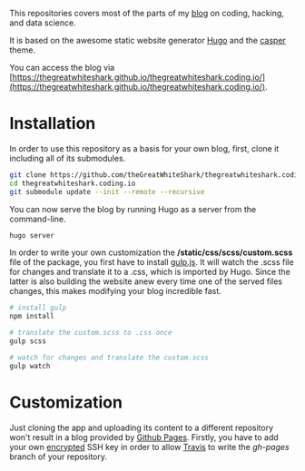 This repositories covers most of the parts of my
[blog](https://thegreatwhiteshark.github.io/) on coding, hacking, and
data science. 

It is based on the awesome static website generator
[Hugo](https://gohugo.io/) and the
[casper](https://github.com/vjeantet/hugo-theme-casper) theme.

You can access the blog via
[https://thegreatwhiteshark.github.io/thegreatwhiteshark.coding.io/](https://thegreatwhiteshark.github.io/thegreatwhiteshark.coding.io/).

# Installation

In order to use this repository as a basis for your own blog, first,
clone it including all of its submodules.

``` bash
git clone https://github.com/theGreatWhiteShark/thegreatwhiteshark.coding.io.git
cd thegreatwhiteshark.coding.io
git submodule update --init --remote --recursive
```

You can now serve the blog by running Hugo as a server from the
command-line.

``` bash
hugo server
```

In order to write your own customization the
**/static/css/scss/custom.scss** file of the package, you first have
to install [gulp.js](https://gulpjs.com/). It will watch the .scss
file for changes and translate it to a .css, which is imported by
Hugo. Since the latter is also building the website anew every time
one of the served files changes, this makes modifying your blog
incredible fast.

``` bash
# install gulp
npm install

# translate the custom.scss to .css once
gulp scss

# watch for changes and translate the custom.scss
gulp watch
```

# Customization

Just cloning the app and uploading its content to a different
repository won't result in a blog provided by [Github
Pages](https://pages.github.com/). Firstly, you have to add your own
[encrypted](http://rcoedo.com/post/hugo-static-site-generator/) SSH
key in order to allow [Travis](https://travis-ci.org/) to write the
*gh-pages* branch of your repository. 
